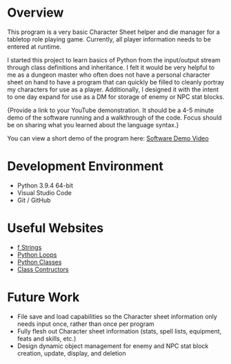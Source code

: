 # Overview
This program is a very basic Character Sheet helper and die manager for a tabletop role playing game. Currently, all player information needs to be entered at runtime.

I started this project to learn basics of Python from the input/output stream through class definitions and inheritance. I
felt it would be very helpful to me as a dungeon master who often does not have a personal character sheet on hand to have a program that can quickly be filled to cleanly portray my characters for use as a player. Additionally, I designed it with the intent to one day expand for use as a DM for storage of enemy or NPC stat blocks.

{Provide a link to your YouTube demonstration.  It should be a 4-5 minute demo of the software running and a walkthrough of the code.  Focus should be on sharing what you learned about the language syntax.}

You can view a short demo of the program here: [Software Demo Video](https://youtu.be/ra9u5tOA4HA)

# Development Environment
* Python 3.9.4 64-bit
* Visual Studio Code
* Git / GitHub

# Useful Websites
* [f Strings](https://zetcode.com/python/fstring/#:~:text=Python%20f%2Dstring%20is%20the,%7B%7D%20brackets%20to%20evaluate%20values.)
* [Python Loops](https://www.w3schools.com/python/python_for_loops.asp)
* [Python Classes](https://docs.python.org/3/tutorial/classes.html)
* [Class Contructors](https://www.geeksforgeeks.org/constructors-in-python/)

# Future Work
* File save and load capabilities so the Character sheet information only needs input once, rather than once per program
* Fully flesh out Character sheet information (stats, spell lists, equipment, feats and skills, etc.)
* Design dynamic object management for enemy and NPC stat block creation, update, display, and deletion